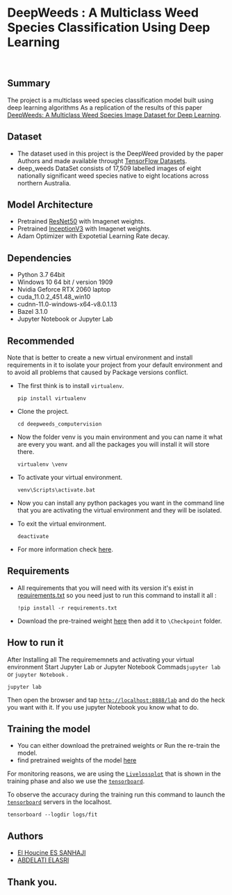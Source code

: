 # DeepWeeds : A Multiclass Weed Species Classification Using Deep Learning

<br>

## Summary

The project is a multiclass weed species classification model built using deep learning algorithms As a replication of the results of this paper [DeepWeeds: A Multiclass Weed Species Image Dataset for Deep Learning](https://www.nature.com/articles/s41598%20018%2038343%203).

## Dataset 

- The dataset used in this project is the DeepWeed provided by the paper Authors and made available throught [TensorFlow Datasets](https://www.tensorflow.org/datasets/catalog/deep_weeds).
- deep_weeds DataSet consists of 17,509 labelled images of eight nationally significant weed species native to eight locations across northern Australia.


## Model Architecture

- Pretrained [ResNet50](https://keras.io/api/applications/) with Imagenet weights.
- Pretrained [InceptionV3](https://keras.io/api/applications/) with Imagenet weights.
- Adam Optimizer with Expotetial Learning Rate decay.


## Dependencies

- Python 3.7 64bit
- Windows 10 64 bit / version 1909
- Nvidia Geforce RTX 2060 laptop
- cuda_11.0.2_451.48_win10
- cudnn-11.0-windows-x64-v8.0.1.13
- Bazel 3.1.0
- Jupyter Notebook or Jupyter Lab

## Recommended

Note that is better to create a new virtual environment and install requirements in it to isolate your project from your default environment and to avoid all problems that caused by Package versions conflict.

- The first think is to install ``virtualenv``.

  ``` 
  pip install virtualenv
  ```

- Clone the project.

  ```
  cd deepweeds_computervision
  ```

- Now the folder venv is you main environment and you can name it what are every you want. and all the packages you will install it will store there.

  ```
  virtualenv \venv
  ```

- To activate your virtual environment.

  ```
  venv\Scripts\activate.bat
  ```

- Now you can install any python packages you want in the command line that you are activating the virtual environment and they will be isolated.

- To exit the virtual environment. 

  ```
  deactivate
  ```

- For more information check [here](https://www.datacamp.com/community/tutorials/virtual-environment-in-python).


## Requirements

- All requirements that you will need with its version it's exist in [requirements.txt](/requirements.txt) so you need just to run this command to install it all :

  ```
  !pip install -r requirements.txt
  ```

- Download the pre-trained weight [here](https://drive.google.com/file/d/1yukW03-cSyICnoyD9astn4EdeaAEJFBF/view?usp=sharing) then add it to `\Checkpoint` folder.

## How to run it

After Installing all The requirememnets and activating your virtual environment Start Jupyter Lab or Jupyter Notebook 
Commads``jupyter lab`` or ``jupyter Notebook`` .

```
jupyter lab
```

Then open the browser and tap [``http://localhost:8888/lab``](http://localhost:8888/lab) and do the heck you want with it.
If you use jupyter Notebook you know what to do.


## Training the model

- You can either download the pretrained weights or Run the re-train the model.
- find pretrained weights of the model [here](https://drive.google.com/file/d/1yukW03-cSyICnoyD9astn4EdeaAEJFBF/view?usp=sharing)



For monitoring reasons, we are using the [`Livelossplot`](https://github.com/stared/livelossplot) that is shown in the training phase and also we use the [`tensorboard`](https://www.tensorflow.org/tensorboard).

To observe the accuracy during the training run this command to launch the [`tensorboard`](https://www.tensorflow.org/tensorboard) servers in the localhost.

```
tensorboard --logdir logs/fit
```
## Authors

* [El Houcine ES SANHAJI](https://github.com/essanhaji)
* [ABDELATI ELASRI](https://github.com/iElasri)

## Thank you.
